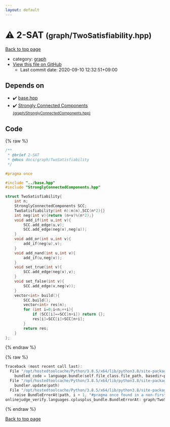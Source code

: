 ```yaml
---
layout: default
---
```


<!-- mathjax config similar to math.stackexchange -->
<script type="text/javascript" async
  src="https://cdnjs.cloudflare.com/ajax/libs/mathjax/2.7.5/MathJax.js?config=TeX-MML-AM_CHTML">
</script>
<script type="text/x-mathjax-config">
  MathJax.Hub.Config({
    TeX: { equationNumbers: { autoNumber: "AMS" }},
    tex2jax: {
      inlineMath: [ ['$','$'] ],
      processEscapes: true
    },
    "HTML-CSS": { matchFontHeight: false },
    displayAlign: "left",
    displayIndent: "2em"
  });
</script>

<script type="text/javascript" src="https://cdnjs.cloudflare.com/ajax/libs/jquery/3.4.1/jquery.min.js"></script>
<script src="https://cdn.jsdelivr.net/npm/jquery-balloon-js@1.1.2/jquery.balloon.min.js" integrity="sha256-ZEYs9VrgAeNuPvs15E39OsyOJaIkXEEt10fzxJ20+2I=" crossorigin="anonymous"></script>
<script type="text/javascript" src="../../assets/js/copy-button.js"></script>
<link rel="stylesheet" href="../../assets/css/copy-button.css" />


# :warning: 2-SAT <small>(graph/TwoSatisfiability.hpp)</small>

<a href="../../index.html">Back to top page</a>

* category: <a href="../../index.html#f8b0b924ebd7046dbfa85a856e4682c8">graph</a>
* <a href="{{ site.github.repository_url }}/blob/master/graph/TwoSatisfiability.hpp">View this file on GitHub</a>
    - Last commit date: 2020-09-10 12:32:51+09:00




## Depends on

* :heavy_check_mark: <a href="../base.hpp.html">base.hpp</a>
* :heavy_check_mark: <a href="StronglyConnectedComponents.hpp.html">Strongly Connected Components <small>(graph/StronglyConnectedComponents.hpp)</small></a>


## Code

<a id="unbundled"></a>
{% raw %}
```cpp
/**
 * @brief 2-SAT
 * @docs docs/graph/TwoSatisfiability
 */

#pragma once

#include "../base.hpp"
#include "StronglyConnectedComponents.hpp"

struct TwoSatisfiability{
    int n;
    StronglyConnectedComponents SCC;
    TwoSatisfiability(int n):n(n),SCC(n*2){}
    int neg(int v){return (n+v)%(n*2);}
    void add_if(int u,int v){
        SCC.add_edge(u,v);
        SCC.add_edge(neg(v),neg(u));
    }
    void add_or(int u,int v){
        add_if(neg(u),v);
    }
    void add_nand(int u,int v){
        add_if(u,neg(v));
    }
    void set_true(int v){
        SCC.add_edge(neg(v),v);
    }
    void set_false(int v){
        SCC.add_edge(v,neg(v));
    }
    vector<int> build(){
        SCC.build();
        vector<int> res(n);
        for (int i=0;i<n;++i){
            if (SCC[i]==SCC[n+i]) return {};
            res[i]=SCC[i]>SCC[n+i];
        }
        return res;
    }
};
```
{% endraw %}

<a id="bundled"></a>
{% raw %}
```cpp
Traceback (most recent call last):
  File "/opt/hostedtoolcache/Python/3.8.5/x64/lib/python3.8/site-packages/onlinejudge_verify/docs.py", line 349, in write_contents
    bundled_code = language.bundle(self.file_class.file_path, basedir=pathlib.Path.cwd())
  File "/opt/hostedtoolcache/Python/3.8.5/x64/lib/python3.8/site-packages/onlinejudge_verify/languages/cplusplus.py", line 185, in bundle
    bundler.update(path)
  File "/opt/hostedtoolcache/Python/3.8.5/x64/lib/python3.8/site-packages/onlinejudge_verify/languages/cplusplus_bundle.py", line 310, in update
    raise BundleErrorAt(path, i + 1, "#pragma once found in a non-first line")
onlinejudge_verify.languages.cplusplus_bundle.BundleErrorAt: graph/TwoSatisfiability.hpp: line 6: #pragma once found in a non-first line

```
{% endraw %}

<a href="../../index.html">Back to top page</a>

